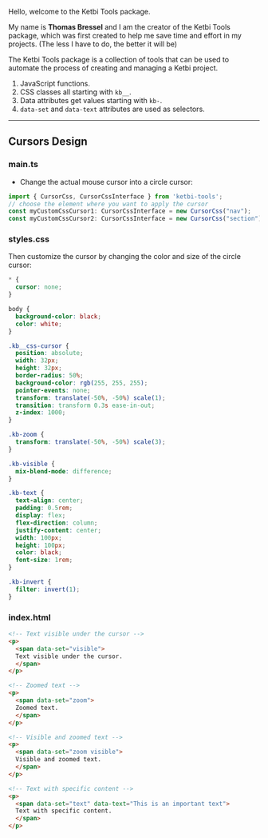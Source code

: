 Hello, welcome to the Ketbi Tools package.

My name is **Thomas Bressel** and I am the creator of the Ketbi Tools package, which was first created to help me save time and effort in my projects. (The less I have to do, the better it will be)

The Ketbi Tools package is a collection of tools that can be used to automate the process of creating and managing a Ketbi project.

1. JavaScript functions.
2. CSS classes all starting with `kb__`.
3. Data attributes get values starting with `kb-`.
4. `data-set` and `data-text` attributes are used as selectors.

________

## Cursors Design 

### main.ts 
- Change the actual mouse cursor into a circle cursor:
```js
import { CursorCss, CursorCssInterface } from 'ketbi-tools';
// choose the element where you want to apply the cursor
const myCustomCssCursor1: CursorCssInterface = new CursorCss("nav"); 
const myCustomCssCursor2: CursorCssInterface = new CursorCss("section"); 
```

### styles.css 
Then customize the cursor by changing the color and size of the circle cursor:
```css
* {
  cursor: none;
}

body {
  background-color: black;
  color: white;
}

.kb__css-cursor {
  position: absolute;
  width: 32px;
  height: 32px;
  border-radius: 50%;
  background-color: rgb(255, 255, 255);
  pointer-events: none;
  transform: translate(-50%, -50%) scale(1); 
  transition: transform 0.3s ease-in-out; 
  z-index: 1000;
}

.kb-zoom {
  transform: translate(-50%, -50%) scale(3); 
}

.kb-visible {
  mix-blend-mode: difference;
}

.kb-text {
  text-align: center;
  padding: 0.5rem;
  display: flex;
  flex-direction: column;
  justify-content: center;
  width: 100px;
  height: 100px;
  color: black;
  font-size: 1rem;
}

.kb-invert {
  filter: invert(1);
}
```

### index.html
```html
<!-- Text visible under the cursor -->
<p>
  <span data-set="visible">
  Text visible under the cursor.
  </span>
</p>

<!-- Zoomed text -->
<p>
  <span data-set="zoom">
  Zoomed text.
  </span>
</p>

<!-- Visible and zoomed text -->
<p>
  <span data-set="zoom visible">
  Visible and zoomed text.
  </span>
</p>

<!-- Text with specific content -->
<p>
  <span data-set="text" data-text="This is an important text">
  Text with specific content.
  </span>
</p>
```
